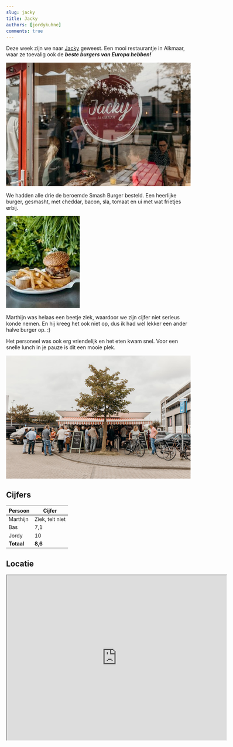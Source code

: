 ```yaml
---
slug: jacky
title: Jacky
authors: [jordykuhne]
comments: true
---
```


Deze week zijn we naar [Jacky](https://jackyalkmaar.nl/) geweest. Een mooi restaurantje in Alkmaar, waar ze toevalig ook de _**beste burgers van Europa hebben!**_

![jacky logo](jacky-alkmaar.jpg)

<!-- truncate -->

We hadden alle drie de beroemde Smash Burger besteld.
Een heerlijke burger, gesmasht, met cheddar, bacon, sla, tomaat en ui met wat frietjes erbij.

![smash burger](images.jpg)

Marthijn was helaas een beetje ziek, waardoor we zijn cijfer niet serieus konde nemen. En hij kreeg het ook niet op, dus ik had wel lekker een ander halve burger op. :)

Het personeel was ook erg vriendelijk en het eten kwam snel. Voor een snelle lunch in je pauze is dit een mooie plek.

![jacky buitenkant](Jacky-Alkmaar-vooraanzicht.jpeg)

## Cijfers

| Persoon  | Cijfer |
|----------|--------|
| Marthijn | Ziek, telt niet |
| Bas      | 7,1    |
| Jordy    | 10     |
|**Totaal**|**8,6** |

## Locatie

<iframe src="https://www.google.com/maps/embed?pb=!1m18!1m12!1m3!1d2421.3383812753236!2d4.749031777021208!3d52.6357993276492!2m3!1f0!2f0!3f0!3m2!1i1024!2i768!4f13.1!3m3!1m2!1s0x47cf5766bfacba05%3A0x912d806b6f1cf8bf!2sJacky%20Alkmaar!5e0!3m2!1snl!2snl!4v1727828594341!5m2!1snl!2snl" width="600" height="450" allowfullscreen="" loading="lazy" referrerpolicy="no-referrer-when-downgrade"></iframe>